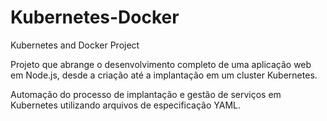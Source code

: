 # Kubernetes-Docker
Kubernetes and Docker Project

Projeto que abrange o desenvolvimento completo de uma aplicação web em Node.js, desde a criação até a implantação em um cluster Kubernetes.

Automação do processo de implantação e gestão de serviços em Kubernetes utilizando arquivos de especificação YAML.
